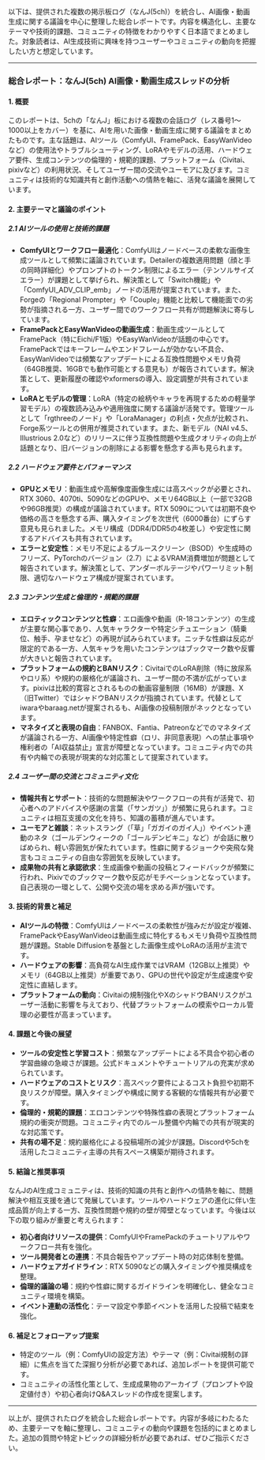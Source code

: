 以下は、提供された複数の掲示板ログ（なんJ(5ch)）を統合し、AI画像・動画生成に関する議論を中心に整理した総合レポートです。内容を構造化し、主要なテーマや技術的課題、コミュニティの特徴をわかりやすく日本語でまとめました。対象読者は、AI生成技術に興味を持つユーザーやコミュニティの動向を把握したい方と想定しています。

---

### 総合レポート：なんJ(5ch) AI画像・動画生成スレッドの分析

#### 1. 概要
このレポートは、5chの「なんJ」板における複数の会話ログ（レス番号1～1000以上をカバー）を基に、AIを用いた画像・動画生成に関する議論をまとめたものです。主な話題は、AIツール（ComfyUI、FramePack、EasyWanVideoなど）の使用法やトラブルシューティング、LoRAやモデルの活用、ハードウェア要件、生成コンテンツの倫理的・規範的課題、プラットフォーム（Civitai、pixivなど）の利用状況、そしてユーザー間の交流やユーモアに及びます。コミュニティは技術的な知識共有と創作活動への情熱を軸に、活発な議論を展開しています。

#### 2. 主要テーマと議論のポイント

##### 2.1 AIツールの使用と技術的課題
- **ComfyUIとワークフロー最適化**：ComfyUIはノードベースの柔軟な画像生成ツールとして頻繁に議論されています。Detailerの複数適用問題（顔と手の同時詳細化）やプロンプトのトークン制限によるエラー（テンソルサイズエラー）が課題として挙げられ、解決策として「Switch機能」や「ComfyUI_ADV_CLIP_emb」ノードの活用が提案されています。また、Forgeの「Regional Prompter」や「Couple」機能と比較して機能面での劣勢が指摘される一方、ユーザー間でのワークフロー共有が問題解決に寄与しています。
- **FramePackとEasyWanVideoの動画生成**：動画生成ツールとしてFramePack（特にEichi/F1版）やEasyWanVideoが話題の中心です。FramePackではキーフレームやエンドフレームが効かない不具合、EasyWanVideoでは頻繁なアップデートによる互換性問題やメモリ負荷（64GB推奨、16GBでも動作可能とする意見も）が報告されています。解決策として、更新履歴の確認やxformersの導入、設定調整が共有されています。
- **LoRAとモデルの管理**：LoRA（特定の絵柄やキャラを再現するための軽量学習モデル）の複数読み込みや適用強度に関する議論が活発です。管理ツールとして「rgthreeのノード」や「LoraManager」の利点・欠点が比較され、Forge系ツールとの併用が推奨されています。また、新モデル（NAI v4.5、Illustrious 2.0など）のリリースに伴う互換性問題や生成クオリティの向上が話題となり、旧バージョンの削除による影響を懸念する声も見られます。

##### 2.2 ハードウェア要件とパフォーマンス
- **GPUとメモリ**：動画生成や高解像度画像生成には高スペックが必要とされ、RTX 3060、4070ti、5090などのGPUや、メモリ64GB以上（一部で32GBや96GB推奨）の構成が議論されています。RTX 5090については初期不良や価格の高さを懸念する声、購入タイミングを次世代（6000番台）にずらす意見も見られました。メモリ構成（DDR4/DDR5の4枚差し）や安定性に関するアドバイスも共有されています。
- **エラーと安定性**：メモリ不足によるブルースクリーン（BSOD）や生成時のフリーズ、PyTorchのバージョン（2.7）によるVRAM消費増加が問題として報告されています。解決策として、アンダーボルテージやパワーリミット制限、適切なハードウェア構成が提案されています。

##### 2.3 コンテンツ生成と倫理的・規範的課題
- **エロティックコンテンツと性癖**：エロ画像や動画（R-18コンテンツ）の生成が主要な関心事であり、人気キャラクターや特定シチュエーション（騎乗位、触手、孕ませなど）の再現が試みられています。ニッチな性癖は反応が限定的である一方、人気キャラを用いたコンテンツはブックマーク数や反響が大きいと報告されています。
- **プラットフォームの規約とBANリスク**：CivitaiでのLoRA削除（特に放尿系やロリ系）や規約の厳格化が議論され、ユーザー間の不満が広がっています。pixivは比較的寛容とされるものの動画容量制限（16MB）が課題、X（旧Twitter）ではシャドウBANリスクが指摘されています。代替としてiwaraやbaraag.netが提案されるも、AI画像の投稿制限がネックとなっています。
- **マネタイズと表現の自由**：FANBOX、Fantia、Patreonなどでのマネタイズが議論される一方、AI画像や特定性癖（ロリ、非同意表現）への禁止事項や権利者の「AI収益禁止」宣言が障壁となっています。コミュニティ内での共有や内輪での表現が現実的な対応策として提案されています。

##### 2.4 ユーザー間の交流とコミュニティ文化
- **情報共有とサポート**：技術的な問題解決やワークフローの共有が活発で、初心者へのアドバイスや感謝の言葉（「サンガツ」）が頻繁に見られます。コミュニティは相互支援の文化を持ち、知識の蓄積が進んでいます。
- **ユーモアと雑談**：ネットスラング（「草」「ガガイのガイ人」）やイベント連動のネタ（ゴールデンウィークの「ゴールデンビキニ」など）が会話に散りばめられ、軽い雰囲気が保たれています。性癖に関するジョークや突飛な発言もコミュニティの自由な雰囲気を反映しています。
- **成果物の共有と承認欲求**：生成画像や動画の投稿とフィードバックが頻繁に行われ、Pixivでのブックマーク数や反応がモチベーションとなっています。自己表現の一環として、公開や交流の場を求める声が強いです。

#### 3. 技術的背景と補足
- **AIツールの特徴**：ComfyUIはノードベースの柔軟性が強みだが設定が複雑、FramePackやEasyWanVideoは動画生成に特化するもメモリ負荷や互換性問題が課題。Stable Diffusionを基盤とした画像生成やLoRAの活用が主流です。
- **ハードウェアの影響**：高負荷なAI生成作業ではVRAM（12GB以上推奨）やメモリ（64GB以上推奨）が重要であり、GPUの世代や設定が生成速度や安定性に直結します。
- **プラットフォームの動向**：Civitaiの規制強化やXのシャドウBANリスクがユーザー活動に影響を与えており、代替プラットフォームの模索やローカル管理の必要性が高まっています。

#### 4. 課題と今後の展望
- **ツールの安定性と学習コスト**：頻繁なアップデートによる不具合や初心者の学習曲線の急峻さが課題。公式ドキュメントやチュートリアルの充実が求められています。
- **ハードウェアのコストとリスク**：高スペック要件によるコスト負担や初期不良リスクが障壁。購入タイミングや構成に関する客観的な情報共有が必要です。
- **倫理的・規範的課題**：エロコンテンツや特殊性癖の表現とプラットフォーム規約の衝突が問題。コミュニティ内でのルール整備や内輪での共有が現実的な対応策です。
- **共有の場不足**：規約厳格化による投稿場所の減少が課題。Discordや5chを活用したコミュニティ主導の共有スペース構築が期待されます。

#### 5. 結論と推奨事項
なんJのAI生成コミュニティは、技術的知識の共有と創作への情熱を軸に、問題解決や相互支援を通じて発展しています。ツールやハードウェアの進化に伴い生成品質が向上する一方、互換性問題や規約の壁が障壁となっています。今後は以下の取り組みが重要と考えられます：
- **初心者向けリソースの提供**：ComfyUIやFramePackのチュートリアルやワークフロー共有を強化。
- **ツール開発者との連携**：不具合報告やアップデート時の対応体制を整備。
- **ハードウェアガイドライン**：RTX 5090などの購入タイミングや推奨構成を整理。
- **倫理的議論の場**：規約や性癖に関するガイドラインを明確化し、健全なコミュニティ環境を構築。
- **イベント連動の活性化**：テーマ設定や季節イベントを活用した投稿で結束を強化。

#### 6. 補足とフォローアップ提案
- 特定のツール（例：ComfyUIの設定方法）やテーマ（例：Civitai規制の詳細）に焦点を当てた深掘り分析が必要であれば、追加レポートを提供可能です。
- コミュニティの活性化策として、生成成果物のアーカイブ（プロンプトや設定値付き）や初心者向けQ&Aスレッドの作成を提案します。

---

以上が、提供されたログを統合した総合レポートです。内容が多岐にわたるため、主要テーマを軸に整理し、コミュニティの動向や課題を包括的にまとめました。追加の質問や特定トピックの詳細分析が必要であれば、ぜひご指示ください。